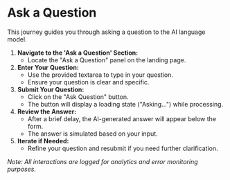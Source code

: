# Ask a Question

This journey guides you through asking a question to the AI language model.

1. **Navigate to the 'Ask a Question' Section:**
   - Locate the "Ask a Question" panel on the landing page.
2. **Enter Your Question:**
   - Use the provided textarea to type in your question.
   - Ensure your question is clear and specific.
3. **Submit Your Question:**
   - Click on the "Ask Question" button.
   - The button will display a loading state ("Asking...") while processing.
4. **Review the Answer:**
   - After a brief delay, the AI-generated answer will appear below the form.
   - The answer is simulated based on your input.
5. **Iterate if Needed:**
   - Refine your question and resubmit if you need further clarification.

_Note: All interactions are logged for analytics and error monitoring purposes._